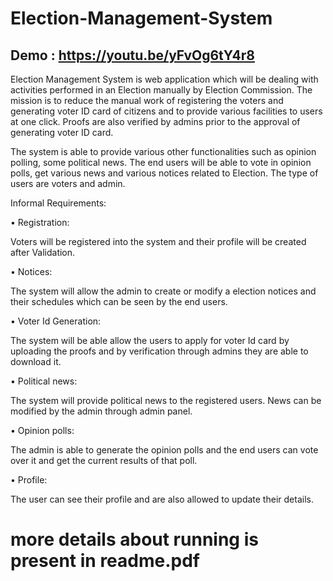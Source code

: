 # Election-Management-System

## Demo : https://youtu.be/yFvOg6tY4r8
Election Management System is web application which will be dealing with activities performed in an Election manually by Election Commission. The mission is to reduce the manual work of registering the voters and generating voter ID card of citizens and to provide various facilities to users at one click. Proofs are also verified by admins prior to the approval of generating voter ID card.

The system is able to provide various other functionalities such as opinion polling, some political news. The end users will be able to vote in opinion polls, get various news and various notices related to Election. The type of users are voters and admin. 



Informal Requirements:

•	Registration:

Voters will be registered into the system and their profile will be created after Validation.

•	Notices:

The system will allow the admin to create or modify a election notices and their schedules which can be seen by the end users.

•	Voter Id Generation:

The system will be able allow the users to apply for voter Id card by uploading the proofs and by verification through admins they are able to download it.

•	Political news:

The system will provide political news to the registered users. News can be modified by the admin through admin panel.

•	Opinion polls:

The admin is able to generate the opinion polls and the end users can vote over it and get the current results of that poll.

•	Profile:

The user can see their profile and are also allowed to update their details.


# more details about running is present in readme.pdf
